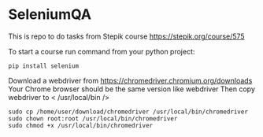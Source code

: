 # SeleniumQA

This is repo to do tasks from Stepik course https://stepik.org/course/575

To start a course run command from your python project:
```
pip install selenium
```
Download a webdriver from https://chromedriver.chromium.org/downloads
Your Chrome browser should be the same version like webdriver
Then copy webdriver to < /usr/local/bin  />
```
sudo cp /home/user/download/chromedriver /usr/local/bin/chromedriver
sudo chown root:root /usr/local/bin/chromedriver
sudo chmod +x /usr/local/bin/chromedriver

